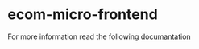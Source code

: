 # ecom-micro-frontend
For more information read the following [documantation](https://simformsolutionspvtltd-my.sharepoint.com/:w:/r/personal/raj_simformsolutions_com/Documents/Micro-Frontend.docx?d=wae30d41ff7204c58bc6ab958e6f96e41&csf=1&web=1&e=DgYXnm) 